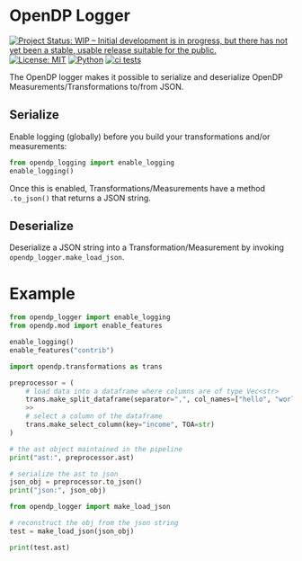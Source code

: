 # OpenDP Logger
[![Project Status: WIP – Initial development is in progress, but there has not yet been a stable, usable release suitable for the public.](https://www.repostatus.org/badges/latest/wip.svg)](https://www.repostatus.org/#wip)
[![License: MIT](https://img.shields.io/badge/License-MIT-yellow.svg)](https://opensource.org/licenses/MIT)
[![Python](https://img.shields.io/badge/python-3.8%20%7C%203.9%20%7C%203.10-blue)](https://www.python.org/)
[![ci tests](https://github.com/opendp/opendp-logger/actions/workflows/smoke-test.yml/badge.svg)](https://github.com/opendp/opendp-logger/actions/workflows/smoke-test.yml?query=branch%3Amain)

The OpenDP logger makes it possible to serialize and deserialize OpenDP Measurements/Transformations to/from JSON.


## Serialize
Enable logging (globally) before you build your transformations and/or measurements:

```python
from opendp_logging import enable_logging
enable_logging()
```
Once this is enabled, Transformations/Measurements have a method `.to_json()` that returns a JSON string.

## Deserialize
Deserialize a JSON string into a Transformation/Measurement by invoking `opendp_logger.make_load_json`.

# Example
```python
from opendp_logger import enable_logging
from opendp.mod import enable_features

enable_logging()
enable_features("contrib")

import opendp.transformations as trans

preprocessor = (
    # load data into a dataframe where columns are of type Vec<str>
    trans.make_split_dataframe(separator=",", col_names=["hello", "world"])
    >>
    # select a column of the dataframe
    trans.make_select_column(key="income", TOA=str)
)

# the ast object maintained in the pipeline
print("ast:", preprocessor.ast)

# serialize the ast to json
json_obj = preprocessor.to_json()
print("json:", json_obj)

from opendp_logger import make_load_json

# reconstruct the obj from the json string
test = make_load_json(json_obj)

print(test.ast)
```
